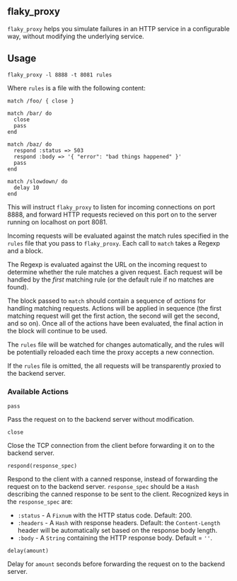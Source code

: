 ## flaky_proxy

`flaky_proxy` helps you simulate failures in an HTTP service in a configurable
way, without modifying the underlying service.

## Usage

```
flaky_proxy -l 8888 -t 8081 rules
```

Where `rules` is a file with the following content:

```
match /foo/ { close }

match /bar/ do
  close
  pass
end

match /baz/ do
  respond :status => 503
  respond :body => '{ "error": "bad things happened" }'
  pass
end

match /slowdown/ do
  delay 10
end
```

This will instruct `flaky_proxy` to listen for incoming connections on port
8888, and forward HTTP requests recieved on this port on to the server running
on localhost on port 8081.

Incoming requests will be evaluated against the match rules specified in the
`rules` file that you pass to `flaky_proxy`. Each call to `match` takes a Regexp
and a block.

The Regexp is evaluated against the URL on the incoming request to
determine whether the rule matches a given request. Each request will be handled
by the *first* matching rule (or the default rule if no matches are found).

The block passed to `match` should contain a sequence of *actions* for handling
matching requests. Actions will be applied in sequence (the first matching
request will get the first action, the second will get the second, and so on).
Once all of the actions have been evaluated, the final action in the block will
continue to be used.

The `rules` file will be watched for changes automatically, and the rules will
be potentially reloaded each time the proxy accepts a new connection.

If the `rules` file is omitted, the all requests will be transparently proxied to the backend server. 

### Available Actions

`pass`

Pass the request on to the backend server without modification.

`close`

Close the TCP connection from the client before forwarding it on to the backend server.

`respond(response_spec)`

Respond to the client with a canned response, instead of forwarding the request on to the backend server. `response_spec` should be a `Hash` describing the canned response to be sent to the client. Recognized keys in the `response_spec` are:

* `:status` - A `Fixnum` with the HTTP status code. Default: 200.
* `:headers` - A `Hash` with response headers. Default: the `Content-Length` header will be automatically set based on the response body length.
* `:body` - A `String` containing the HTTP response body. Default = `''`.

`delay(amount)`

Delay for `amount` seconds before forwarding the request on to the backend server.


